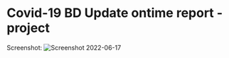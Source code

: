 # Covid-19 BD Update ontime report - project


Screenshot:
![Screenshot 2022-06-17](https://user-images.githubusercontent.com/15269933/175473812-a818155a-9120-446f-999f-3ae4d25c79b8.png)
